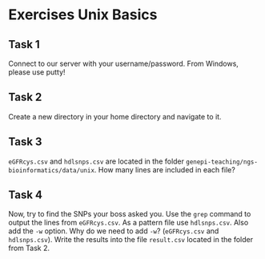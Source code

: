 # Exercises Unix Basics

## Task 1
Connect to our server with your username/password. From Windows, please use putty!

## Task 2 
Create a new directory in your home directory and navigate to it. 

## Task 3
`eGFRcys.csv` and `hdlsnps.csv` are located in the folder `genepi-teaching/ngs-bioinformatics/data/unix`. 
How many lines are included in each file?

## Task 4
Now, try to find the SNPs your boss asked you. Use the `grep` command to output the lines from `eGFRcys.csv`. 
As a pattern file use `hdlsnps.csv`. Also add the `-w` option. 
Why do we need to add `-w`? (`eGFRcys.csv` and `hdlsnps.csv`). Write the results into the file `result.csv` located in the folder from Task 2.

